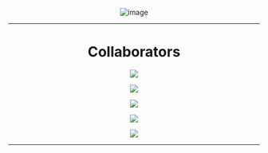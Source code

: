 <div align="center">
  
  ![image](https://github.com/Fluid-Client-Development/.github/blob/76db751efa35d3b6d575eac3599461c1b0d64514/profile/png_20230407_183044_0000.png)

---

# Collaborators

  

<p align = "center"><img src = "https://github-widgetbox.vercel.app/api/profile?username=Quantamyt&data=followers,repositories,stars,commits"></p>

<p align = "center"><img src = "https://github-widgetbox.vercel.app/api/profile?username=GamerHun1238&data=followers,repositories,stars,commits"></p>

<p align = "center"><img src = "https://github-widgetbox.vercel.app/api/profile?username=Slddev&data=followers,repositories,stars,commits"></p>

<p align = "center"><img src = "https://github-widgetbox.vercel.app/api/profile?username=spetterman66&data=followers,repositories,stars,commits"></p>

<p align = "center"><img src = "https://github-widgetbox.vercel.app/api/skills?names=java,kotlin,python,html,css,javascript,typescript,c,bash,powershell&includeNames=true"></p>

---

